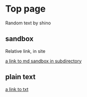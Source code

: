 # Top page

Random text by shino

## sandbox

Relative link, in site

[a link to md sandbox in subdirectory](sandbox/markdown-sandbox.md)

## plain text

[a link to txt](plain-text.txt)
